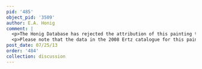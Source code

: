 ```yaml
---
pid: '485'
object_pid: '3509'
author: E.A. Honig
comment: |
  <p>The Honig Database has rejected the attribution of this painting to Jan Brueghel the Elder. It is a copy, possibly from Jan's studio, of Ertz #54. </p>
  <p>Please note that the data in the 2008 Ertz catalogue for this painting does not correspond to this work in particular but to another one also located in The Hermitage.</p>
post_date: 07/25/13
order: '484'
collection: discussion
---
```

